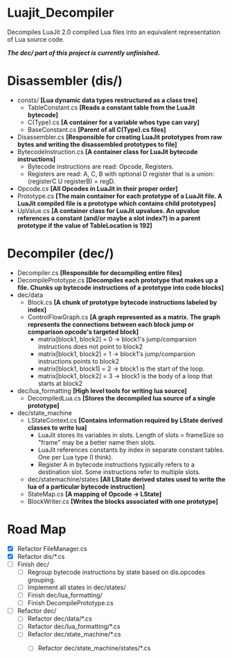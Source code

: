 # Luajit_Decompiler

Decompiles LuaJit 2.0 compiled Lua files into an equivalent representation of Lua source code.

***The dec/ part of this project is currently unfinished.***

# Disassembler (dis/)
- consts/ **[Lua dynamic data types restructured as a class tree]**
  - TableConstant.cs **[Reads a constant table from the LuaJit bytecode]**
  - C(Type).cs **[A container for a variable whos type can vary]**
  - BaseConstant.cs **[Parent of all C(Type).cs files]**
- Disassembler.cs **[Responsible for creating LuaJit prototypes from raw bytes and writing the disassembled prototypes to file]**
- BytecodeInstruction.cs **[A container class for LuaJit bytecode instructions]**
  - Bytecode instructions are read: Opcode, Registers.
  - Registers are read: A, C, B with optional D register that is a union: (registerC U registerB) = regD.
- Opcode.cs **[All Opcodes in LuaJit in their proper order]**
- Prototype.cs **[The main container for each prototype of a LuaJit file. A LuaJit compiled file is a prototype which contains child prototypes]**
- UpValue.cs **[A container class for LuaJit upvalues. An upvalue references a constant (and/or maybe a slot index?) in a parent prototype if the value of TableLocation is 192]**

# Decompiler (dec/)
- Decompiler.cs **[Responsible for decompiling entire files]**
- DecompilePrototype.cs **[Decompiles each prototype that makes up a file. Chunks up bytecode instructions of a prototype into code blocks]**
- dec/data
  - Block.cs **[A chunk of prototype bytecode instructions labeled by index]**
  - ControlFlowGraph.cs **[A graph represented as a matrix. The graph represents the connections between each block jump or comparison opcode's targeted block]**
    - matrix[block1, block2] = 0 -> block1's jump/comparsion instructions does not point to block2
    - matrix[block1, block2] = 1 -> block1's jump/comparsion instructions points to block2
    - matrix[block1, block1] = 2 -> block1 is the start of the loop.
    - matrix[block1, block2] = 3 -> block1 is the body of a loop that starts at block2
- dec/lua_formatting **[High level tools for writing lua source]**
  - DecompiledLua.cs **[Stores the decompiled lua source of a single prototype]**
- dec/state_machine
  - LStateContext.cs **[Contains information required by LState derived classes to write lua]**
    - LuaJit stores its variables in slots. Length of slots = frameSize so "frame" may be a better name then slots.
    - LuaJit references constants by index in separate constant tables. One per Lua type (I think).
    - Register A in bytecode instructions typically refers to a destination slot. Some instructions refer to multiple slots.
  - dec/statemachine/states **[All LState derived states used to write the lua of a particular bytecode instruction]**
  - StateMap.cs **[A mapping of Opcode -> LState]**
  - BlockWriter.cs **[Writes the blocks associated with one prototype]**
  
# Road Map
- [x] Refactor FileManager.cs
- [x] Refactor dis/*.cs
- [ ] Finish dec/
  - [ ] Regroup bytecode instructions by state based on dis.opcodes grouping.
  - [ ] Implement all states in dec/states/
  - [ ] Finish dec/lua_formatting/
  - [ ] Finish DecompilePrototype.cs
- [ ] Refactor dec/
  - [ ] Refactor dec/data/*.cs
  - [ ] Refactor dec/lua_formatting/*.cs
  - [ ] Refactor dec/state_machine/*.cs
    - [ ] Refactor dec/state_machine/states/*.cs
  
